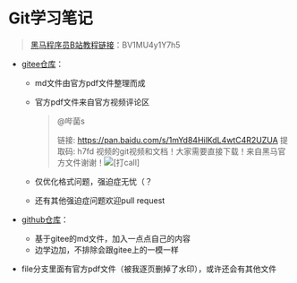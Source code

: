 # Git学习笔记

>  [黑马程序员B站教程链接](https://www.bilibili.com/video/BV1MU4y1Y7h5/)：BV1MU4y1Y7h5

- [gitee仓库](https://gitee.com/Eric_lHHI/git-handout-itheima)：

  - md文件由官方pdf文件整理而成

  - 官方pdf文件来自官方视频评论区

    > @哔菌s
    >
    > 链接: https://pan.baidu.com/s/1mYd84HilKdL4wtC4R2UZUA 提取码: h7fd 
    > 视频的git视频和文档！大家需要直接下载！来自黑马官方文件谢谢！![[打call]](https://i0.hdslb.com/bfs/emote/431432c43da3ee5aab5b0e4f8931953e649e9975.png@48w_48h.webp)

  - 仅优化格式问题，强迫症无忧（？

  - 还有其他强迫症问题欢迎pull request

- [github仓库](https://github.com/Eric-lHHI/Git-learning-notes)：
  
  - 基于gitee的md文件，加入一点点自己的内容
  - 边学边加，不排除会跟gitee上的一模一样

- file分支里面有官方pdf文件（被我逐页删掉了水印），或许还会有其他文件